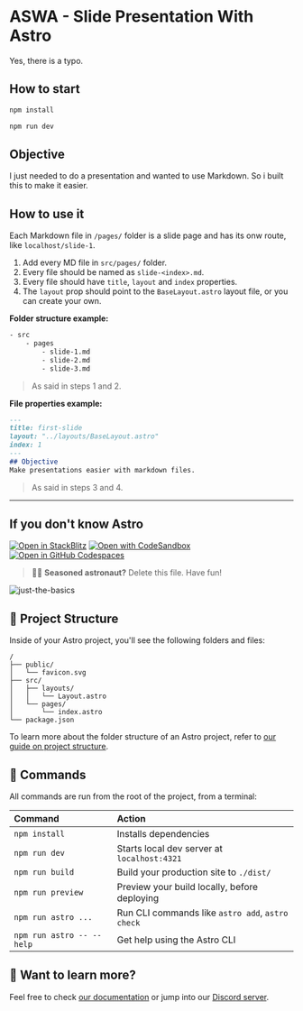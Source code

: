 # ASWA - Slide Presentation With Astro
Yes, there is a typo.

## How to start
```sh
npm install
```
```sh
npm run dev
```

## Objective
I just needed to do a presentation and wanted to use Markdown.
So i built this to make it easier.

## How to use it
Each Markdown file in `/pages/` folder is a slide page and has its onw route, like `localhost/slide-1`.

1. Add every MD file in `src/pages/` folder.
2. Every file should be named as `slide-<index>.md`.
3. Every file should have `title`, `layout` and `index` properties.
4. The `layout` prop should point to the `BaseLayout.astro` layout file, or you can create your own.

**Folder structure example:**
```bash
- src
    - pages
        - slide-1.md
        - slide-2.md
        - slide-3.md
```
> As said in steps 1 and 2.

**File properties example:**
```markdown
---
title: first-slide
layout: "../layouts/BaseLayout.astro"
index: 1
---
## Objective
Make presentations easier with markdown files.

```
> As said in steps 3 and 4.

___

## If you don't know Astro
[![Open in StackBlitz](https://developer.stackblitz.com/img/open_in_stackblitz.svg)](https://stackblitz.com/github/withastro/astro/tree/latest/examples/basics)
[![Open with CodeSandbox](https://assets.codesandbox.io/github/button-edit-lime.svg)](https://codesandbox.io/p/sandbox/github/withastro/astro/tree/latest/examples/basics)
[![Open in GitHub Codespaces](https://github.com/codespaces/badge.svg)](https://codespaces.new/withastro/astro?devcontainer_path=.devcontainer/basics/devcontainer.json)

> 🧑‍🚀 **Seasoned astronaut?** Delete this file. Have fun!

![just-the-basics](https://github.com/withastro/astro/assets/2244813/a0a5533c-a856-4198-8470-2d67b1d7c554)

## 🚀 Project Structure

Inside of your Astro project, you'll see the following folders and files:

```text
/
├── public/
│   └── favicon.svg
├── src/
│   ├── layouts/
│   │   └── Layout.astro
│   └── pages/
│       └── index.astro
└── package.json
```

To learn more about the folder structure of an Astro project, refer to [our guide on project structure](https://docs.astro.build/en/basics/project-structure/).

## 🧞 Commands

All commands are run from the root of the project, from a terminal:

| Command                   | Action                                           |
| :------------------------ | :----------------------------------------------- |
| `npm install`             | Installs dependencies                            |
| `npm run dev`             | Starts local dev server at `localhost:4321`      |
| `npm run build`           | Build your production site to `./dist/`          |
| `npm run preview`         | Preview your build locally, before deploying     |
| `npm run astro ...`       | Run CLI commands like `astro add`, `astro check` |
| `npm run astro -- --help` | Get help using the Astro CLI                     |

## 👀 Want to learn more?

Feel free to check [our documentation](https://docs.astro.build) or jump into our [Discord server](https://astro.build/chat).
